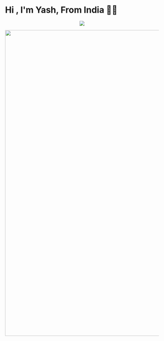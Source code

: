 <h1 align="left"><b>Hi , I'm Yash, From India ✌🏻</b></h1>
<p align="center">
  <a href="https://github.com/DenverCoder1/readme-typing-svg">
    <img src="https://readme-typing-svg.herokuapp.com?font=Cascadia+Code&color=red&size=25&center=true&vCenter=true&width=600&height=100&lines=I+am+interested+into+these+programming+stuffz..&hearts;++;Python,+Java,+HTML,+CSS,+Javascript,;Web+Development,+ReactJS,+NextJS,;Android+App+Development;I+am+an+Active+Learner+and+Researcher,;I+Love+to+learn+new+stuffz"></a>
</p>
<img width="1000" hieght="1000" align="center" src="https://te.legra.ph/file/913cc634f84d32e32fde9.jpg" />

### 
